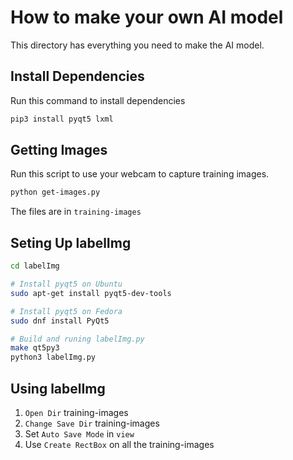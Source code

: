 # How to make your own AI model
This directory has everything you need to make the AI model.

## Install Dependencies
Run this command to install dependencies
```bash
pip3 install pyqt5 lxml
```

## Getting Images
Run this script to use your webcam to capture training images.
```bash
python get-images.py
```
The files are in ```training-images```

## Seting Up labelImg

```bash
cd labelImg

# Install pyqt5 on Ubuntu
sudo apt-get install pyqt5-dev-tools

# Install pyqt5 on Fedora
sudo dnf install PyQt5

# Build and runing labelImg.py
make qt5py3
python3 labelImg.py
```

## Using labelImg
1. ```Open Dir``` training-images
2. ```Change Save Dir``` training-images
3. Set ```Auto Save Mode``` in ```view```
4. Use ```Create RectBox``` on all the training-images
